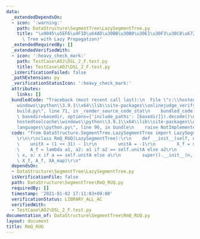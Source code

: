 ```yaml
---
data:
  _extendedDependsOn:
  - icon: ':warning:'
    path: DataStructure\SegmentTree\LazySegmentTree.py
    title: "\u9045\u5EF6\u4F1D\u64AD\u30BB\u30B0\u30E1\u30F3\u30C8\u6728 (Segment\
      \ Tree with Lazy Propagation)"
  _extendedRequiredBy: []
  _extendedVerifiedWith:
  - icon: ':heavy_check_mark:'
    path: TestCase\AOJ\DSL_2_F.test.py
    title: TestCase\AOJ\DSL_2_F.test.py
  _isVerificationFailed: false
  _pathExtension: py
  _verificationStatusIcon: ':heavy_check_mark:'
  attributes:
    links: []
  bundledCode: "Traceback (most recent call last):\n  File \"c:\\hostedtoolcache\\\
    windows\\python\\3.9.1\\x64\\lib\\site-packages\\onlinejudge_verify\\documentation\\\
    build.py\", line 71, in _render_source_code_stat\n    bundled_code = language.bundle(stat.path,\
    \ basedir=basedir, options={'include_paths': [basedir]}).decode()\n  File \"c:\\\
    hostedtoolcache\\windows\\python\\3.9.1\\x64\\lib\\site-packages\\onlinejudge_verify\\\
    languages\\python.py\", line 96, in bundle\n    raise NotImplementedError\nNotImplementedError\n"
  code: "from DataStructure.SegmentTree.LazySegmentTree import LazySegmentTree\r\n\
    \r\n\r\nclass RmQ_RUQ(LazySegmentTree):\r\n    def __init__(self, n):\r\n    \
    \    unitX = (1 << 31) - 1\r\n        unitA = -1\r\n        X_f = min\r\n    \
    \    A_f = lambda a1, a2: a1 if a2 == self.unitA else a2\r\n        XA_map = lambda\
    \ x, a: x if a == self.unitA else a\r\n        super().__init__(n, unitX, unitA,\
    \ X_f, A_f, XA_map)\r\n"
  dependsOn:
  - DataStructure\SegmentTree\LazySegmentTree.py
  isVerificationFile: false
  path: DataStructure\SegmentTree\RmQ_RUQ.py
  requiredBy: []
  timestamp: '2021-01-02 17:11:03+09:00'
  verificationStatus: LIBRARY_ALL_AC
  verifiedWith:
  - TestCase\AOJ\DSL_2_F.test.py
documentation_of: DataStructure\SegmentTree\RmQ_RUQ.py
layout: document
title: RmQ_RUQ
---
```

